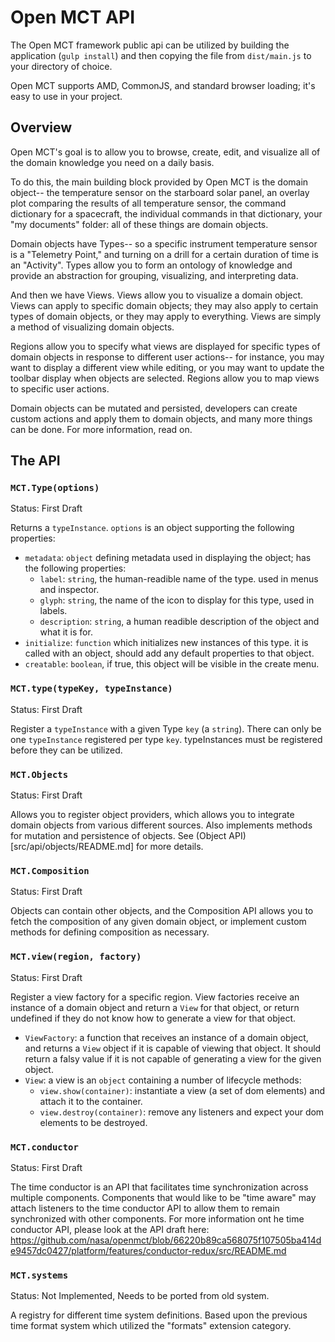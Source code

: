 # Open MCT API

The Open MCT framework public api can be utilized by building the application (`gulp install`) and then copying the file from `dist/main.js` to your directory
of choice.

Open MCT supports AMD, CommonJS, and standard browser loading; it's easy to use
in your project.

## Overview

Open MCT's goal is to allow you to browse, create, edit, and visualize all of the domain knowledge you need on a daily basis.  

To do this, the main building block provided by Open MCT is the domain object-- the temperature sensor on the starboard solar panel, an overlay plot comparing the results of all temperature sensor, the command dictionary for a spacecraft, the individual commands in that dictionary, your "my documents" folder: all of these things are domain objects. 

Domain objects have Types-- so a specific instrument temperature sensor is a "Telemetry Point," and turning on a drill for a certain duration of time is an "Activity".  Types allow you to form an ontology of knowledge and provide an abstraction for grouping, visualizing, and interpreting data.

And then we have Views.  Views allow you to visualize a domain object.  Views can apply to specific domain objects; they may also apply to certain types of domain objects, or they may apply to everything.  Views are simply a method of visualizing domain objects.

Regions allow you to specify what views are displayed for specific types of domain objects in response to different user actions-- for instance, you may want to display a different view while editing, or you may want to update the toolbar display when objects are selected.  Regions allow you to map views to specific user actions.

Domain objects can be mutated and persisted, developers can create custom actions and apply them to domain objects, and many more things can be done.  For more information, read on.

## The API

### `MCT.Type(options)`
Status: First Draft

Returns a `typeInstance`.  `options` is an object supporting the following properties:

* `metadata`: `object` defining metadata used in displaying the object; has the following properties:
  * `label`: `string`, the human-readible name of the type.  used in menus and inspector.
  * `glyph`: `string`, the name of the icon to display for this type, used in labels.
  * `description`: `string`, a human readible description of the object and what it is for.
* `initialize`: `function` which initializes new instances of this type.  it is called with an object, should add any default properties to that object.
* `creatable`: `boolean`, if true, this object will be visible in the create menu.

### `MCT.type(typeKey, typeInstance)`
Status: First Draft

Register a `typeInstance` with a given Type `key` (a `string`).  There can only be one `typeInstance` registered per type `key`.  typeInstances must be registered before they can be utilized.

### `MCT.Objects`
Status: First Draft

Allows you to register object providers, which allows you to integrate domain objects from various different sources.  Also implements methods for mutation and persistence of objects.  See (Object API)[src/api/objects/README.md] for more details.

### `MCT.Composition`
Status: First Draft

Objects can contain other objects, and the Composition API allows you to fetch the composition of any given domain object, or implement custom methods for defining composition as necessary.  

### `MCT.view(region, factory)`
Status: First Draft

Register a view factory for a specific region.  View factories receive an instance of a domain object and return a `View` for that object, or return undefined if they do not know how to generate a view for that object.

* `ViewFactory`: a function that receives an instance of a domain object, and returns a `View` object if it is capable of viewing that object.  It should return a falsy value if it is not capable of generating a view for the given object.
* `View`: a view is an `object` containing a number of lifecycle methods:
  * `view.show(container)`:  instantiate a view (a set of dom elements) and attach it to the container.
  * `view.destroy(container)`:  remove any listeners and expect your dom elements to be destroyed.

### `MCT.conductor`
Status: First Draft

The time conductor is an API that facilitates time synchronization across multiple components.  Components that would like to be "time aware" may attach listeners to the time conductor API to allow them to remain synchronized with other components.  For more information ont he time conductor API, please look at the API draft here: https://github.com/nasa/openmct/blob/66220b89ca568075f107505ba414de9457dc0427/platform/features/conductor-redux/src/README.md

### `MCT.systems`
Status: Not Implemented, Needs to be ported from old system.

A registry for different time system definitions.  Based upon the previous time format system which utilized the "formats" extension category.  



